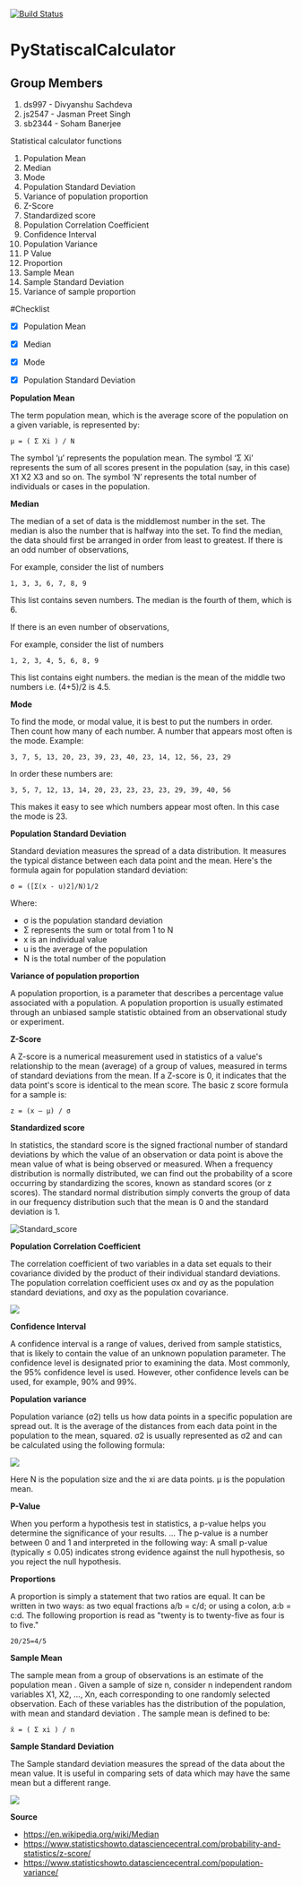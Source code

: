 [![Build Status](https://travis-ci.com/ds997/PyStatisticalCalculator.svg?token=LogVxqzVJkyBNsiAfq33&branch=master)](https://travis-ci.com/ds997/PyStatisticalCalculator)


# PyStatiscalCalculator


## Group Members
1. ds997 - Divyanshu Sachdeva
2. js2547 - Jasman Preet Singh
3. sb2344 - Soham Banerjee


Statistical calculator functions

1. Population Mean 
2. Median
3. Mode
4. Population Standard Deviation
5. Variance of population proportion
6. Z-Score
7. Standardized score
8. Population Correlation Coefficient
9. Confidence Interval
10. Population Variance
11. P Value
12. Proportion
13. Sample Mean
14. Sample Standard Deviation
15. Variance of sample proportion

#Checklist
- [x] Population Mean 
- [x] Median
- [x] Mode 
- [x] Population Standard Deviation 


**Population Mean**

The term population mean, which is the average score of the population on a given variable, is represented by:
```
μ = ( Σ Xi ) / N
```
The symbol ‘μ’ represents the population mean.  The symbol ‘Σ Xi’ represents the sum of all scores present in the population (say, in this case) X1 X2 X3 and so on.  The symbol 
‘N’ represents the total number of individuals or cases in the population.


**Median**

The median of a set of data is the middlemost number in the set. The median is also the number that is halfway into the set. To find the median, the data should first be arranged in order from least to greatest.
If there is an odd number of observations,

For example, consider the list of numbers
```
1, 3, 3, 6, 7, 8, 9
```
This list contains seven numbers. The median is the fourth of them, which is 6.

If there is an even number of observations,

For example, consider the list of numbers
```
1, 2, 3, 4, 5, 6, 8, 9
```
This list contains eight numbers. the median is the mean of the middle two numbers i.e. (4+5)/2 is 4.5.

**Mode**

To find the mode, or modal value, it is best to put the numbers in order. Then count how many of each number. A number that appears most often is the mode.
Example:
```
3, 7, 5, 13, 20, 23, 39, 23, 40, 23, 14, 12, 56, 23, 29
```
In order these numbers are:
```
3, 5, 7, 12, 13, 14, 20, 23, 23, 23, 23, 29, 39, 40, 56
```
This makes it easy to see which numbers appear most often.
In this case the mode is 23.

**Population Standard Deviation**

Standard deviation measures the spread of a data distribution. It measures the typical distance between each data point and the mean.
Here's the formula again for population standard deviation:
```
σ = ([Σ(x - u)2]/N)1/2
```
Where:
-	σ is the population standard deviation
-	Σ represents the sum or total from 1 to N
-	x is an individual value
-	u is the average of the population
-	N is the total number of the population

**Variance of population proportion**

A population proportion, is a parameter that describes a percentage value associated with a population. A population proportion is usually estimated through an unbiased sample statistic obtained from an observational study or experiment.

**Z-Score**

A Z-score is a numerical measurement used in statistics of a value's relationship to the mean (average) of a group of values, measured in terms of standard deviations from the mean. If a Z-score is 0, it indicates that the data point's score is identical to the mean score.
The basic z score formula for a sample is:
```
z = (x – μ) / σ 
```
**Standardized score**

In statistics, the standard score is the signed fractional number of standard deviations by which the value of an observation or data point is above the mean value of what is being observed or measured.
When a frequency distribution is normally distributed, we can find out the probability of a score occurring by standardizing the scores, known as standard scores (or z scores). The standard normal distribution simply converts the group of data in our frequency distribution such that the mean is 0 and the standard deviation is 1.

![Standard_score](https://statistics.laerd.com/statistical-guides/img/DIAGRAM8.gif)

**Population Correlation Coefficient**

The correlation coefficient of two variables in a data set equals to their covariance divided by the product of their individual standard deviations.
The population correlation coefficient uses σx and σy as the population standard deviations, and σxy as the population covariance.


![](https://www.statisticshowto.datasciencecentral.com/wp-content/uploads/2012/12/population-correlation-coefficient.png)


**Confidence Interval**

 A confidence interval is a range of values, derived from sample statistics, that is likely to contain the value of an unknown population parameter. The confidence level is designated prior to examining the data. Most commonly, the 95% confidence level is used. However, other confidence levels can be used, for example, 90% and 99%.

**Population variance**

Population variance (σ2) tells us how data points in a specific population are spread out. It is the average of the distances from each data point in the population to the mean, squared.
σ2 is usually represented as σ2 and can be calculated using the following formula:

![](https://www.statisticshowto.datasciencecentral.com/wp-content/uploads/2017/07/population-variance.png)


Here N is the population size and the xi are data points. μ is the population mean.

**P-Value**

When you perform a hypothesis test in statistics, a p-value helps you determine the significance of your results. ... The p-value is a number between 0 and 1 and interpreted in the following way: A small p-value (typically ≤ 0.05) indicates strong evidence against the null hypothesis, so you reject the null hypothesis.

**Proportions**

A proportion is simply a statement that two ratios are equal. It can be written in two ways: as two equal fractions a/b = c/d; or using a colon, a:b = c:d. The following proportion is read as "twenty is to twenty-five as four is to five."
 
```
20/25=4/5
```
**Sample Mean**

The sample mean   from a group of observations is an estimate of the population mean  . Given a sample of size n, consider n independent random variables X1, X2, ..., Xn, each corresponding to one randomly selected observation. Each of these variables has the distribution of the population, with mean   and standard deviation  . The sample mean is defined  to be:
```
x̄ = ( Σ xi ) / n
```
**Sample Standard Deviation**

The Sample standard deviation measures the spread of the data about the mean value. It is useful in comparing sets of data which may have the same mean but a different range. 

![](https://www.mathsisfun.com/data/images/standard-deviation-sample.gif)

 **Source**

* https://en.wikipedia.org/wiki/Median
* https://www.statisticshowto.datasciencecentral.com/probability-and-statistics/z-score/
* https://www.statisticshowto.datasciencecentral.com/population-variance/





